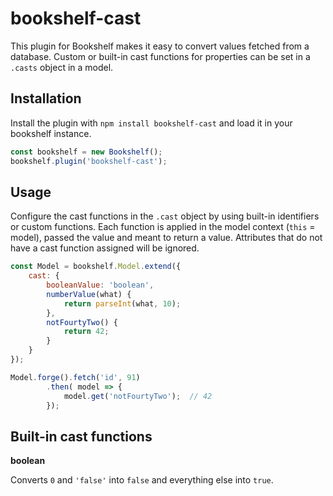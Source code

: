 # bookshelf-cast

This plugin for Bookshelf makes it easy to convert values fetched from a database.
Custom or built-in cast functions for properties can be set in a `.casts` object
in a model.

## Installation

Install the plugin with `npm install bookshelf-cast` and load it in your bookshelf
instance.

```javascript
const bookshelf = new Bookshelf();
bookshelf.plugin('bookshelf-cast');
```

## Usage

Configure the cast functions in the `.cast` object by using built-in identifiers or custom functions.
Each function is applied in the model context (`this` = model), passed the value and meant to return
a value. Attributes that do not have a cast function assigned will be ignored.

```javascript
const Model = bookshelf.Model.extend({
    cast: {
        booleanValue: 'boolean',
        numberValue(what) {
            return parseInt(what, 10);
        },
        notFourtyTwo() {
            return 42;
        }
    }
});

Model.forge().fetch('id', 91)
        .then( model => {
            model.get('notFourtyTwo');  // 42
        });
```

## Built-in cast functions

**boolean**

Converts `0` and `'false'` into `false` and everything else into `true`.